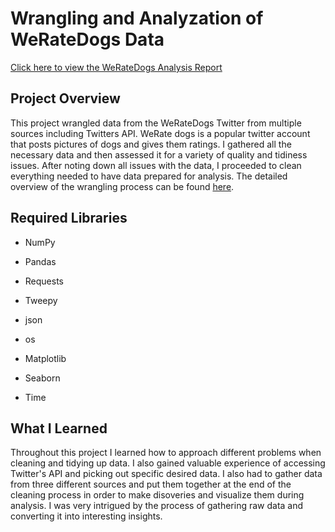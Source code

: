 
# Wrangling and Analyzation of WeRateDogs Data

[Click here to view the WeRateDogs Analysis Report](https://github.com/Nikhil-K99/WeRateDogs_Wrangling_Project/blob/master/act_report.pdf)

## Project Overview

This project wrangled data from the WeRateDogs Twitter from multiple sources including Twitters API. WeRate dogs is a popular twitter account that posts pictures of dogs and gives them ratings. I gathered all the necessary data and then assessed it for a variety of quality and tidiness issues. After noting down all issues with the data, I proceeded to clean everything needed to have data prepared for analysis. The detailed overview of the wrangling process can be found [here](https://github.com/Nikhil-K99/WeRateDogs_Wrangling_Project/blob/master/wrangle_report.pdf).

## Required Libraries

- NumPy


- Pandas


- Requests


- Tweepy


- json


- os


- Matplotlib


- Seaborn


- Time

## What I Learned

Throughout this project I learned how to approach different problems when cleaning and tidying up data. I also gained valuable experience of accessing Twitter's API and picking out specific desired data. I also had to gather data from three different sources and put them together at the end of the cleaning process in order to make disoveries and visualize them during analysis. I was very intrigued by the process of gathering raw data and converting it into interesting insights.
